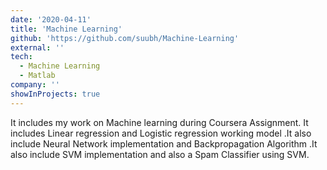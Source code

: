 ```yaml
---
date: '2020-04-11'
title: 'Machine Learning'
github: 'https://github.com/suubh/Machine-Learning'
external: ''
tech:
  - Machine Learning
  - Matlab
company: ''
showInProjects: true
---
```


 It includes my work on Machine learning during Coursera Assignment. It includes Linear regression and Logistic regression working model .It also include Neural Network implementation and Backpropagation Algorithm .It also include SVM implementation and also a Spam Classifier using SVM. 